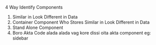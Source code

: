 4 Way Identify Components
1. Similar in Look Different in Data
2. Container Component Who Stores Similar in Look Different in Data
3. Stand Alone Component 
4. Boro Akta Code alada alada vag kore dissi oita akta component eg: sidebar
